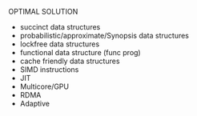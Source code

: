 
OPTIMAL SOLUTION
* succinct data structures
* probabilistic/approximate/Synopsis  data structures
* lockfree data structures
* functional data structure (func prog)
* cache friendly data structures
* SIMD instructions
* JIT 
* Multicore/GPU
* RDMA
* Adaptive 
